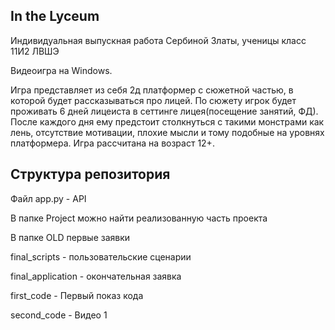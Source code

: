 ## In the Lyceum
Индивидуальная выпускная работа Сербиной Златы, ученицы класс 11И2 ЛВШЭ

Видеоигра на Windows.

Игра представляет из себя 2д платформер с сюжетной частью, в которой будет рассказываться про лицей. 
По сюжету игрок будет проживать 6 дней лицеиста в сеттинге лицея(посещение занятий, ФД). 
После каждого дня ему предстоит столкнуться с такими монстрами как лень, отсутствие мотивации, плохие мысли и тому подобные на уровнях платформера. Игра рассчитана на возраст 12+.

## Структура репозитория
Файл app.py - API

В папке Project можно найти реализованную часть проекта

В папке OLD первые заявки

final_scripts - пользовательские сценарии

final_application - окончательная заявка

first_code - Первый показ кода

second_code - Видео 1


